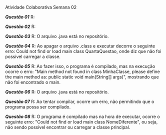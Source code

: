 Atividade Colaborativa Semana 02

***Questão 01***
R: 

***Questão 02***
R: 

***Questão 03***
R: O arquivo .java está no repositório.

***Questão 04***
R: Ao apagar o arquivo .class e executar decorre o seguinte erro: Could not find or load main class QuartaQuestao, onde diz que não foi possivel carregar a classe.

***Questão 05***
R: Ao fazer isso, o programa é compilado, mas na execução ocorre o erro: "Main method not found in class MinhaClasse, please define the main method as:
   public static void main(String[] args)", mostrando que não foi encontrado o main.

***Questão 06***
R: O arquivo .java está no repositório.

***Questão 07***
R: Ao tentar compilar, ocorre um erro, não permitindo que o programa possa ser compilado.

***Questão 08***
R: O programa é compilado mas na hora de executar, ocorre o seguinte erro: "Could not find or load main class NomeDiferente", ou seja, não sendo possível encontrar ou carregar a classe principal.

